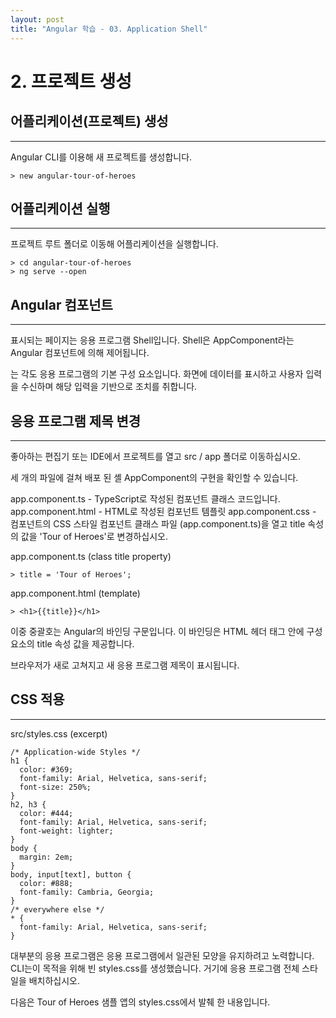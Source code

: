 ```yaml
---
layout: post
title: "Angular 학습 - 03. Application Shell"
---
```


# 2. 프로젝트 생성

## 어플리케이션(프로젝트) 생성
----------

Angular CLI를 이용해 새 프로젝트를 생성합니다.


    > new angular-tour-of-heroes




## 어플리케이션 실행
----------

프로젝트 루트 폴더로 이동해 어플리케이션을 실행합니다.


    > cd angular-tour-of-heroes
    > ng serve --open






## Angular 컴포넌트
----------

표시되는 페이지는 응용 프로그램 Shell입니다. Shell은 AppComponent라는 Angular 컴포넌트에 의해 제어됩니다.

는 각도 응용 프로그램의 기본 구성 요소입니다. 화면에 데이터를 표시하고 사용자 입력을 수신하며 해당 입력을 기반으로 조치를 취합니다.




## 응용 프로그램 제목 변경
----------

좋아하는 편집기 또는 IDE에서 프로젝트를 열고 src / app 폴더로 이동하십시오.

세 개의 파일에 걸쳐 배포 된 셸 AppComponent의 구현을 확인할 수 있습니다.

app.component.ts - TypeScript로 작성된 컴포넌트 클래스 코드입니다.
app.component.html - HTML로 작성된 컴포넌트 템플릿
app.component.css - 컴포넌트의 CSS 스타일
컴포넌트 클래스 파일 (app.component.ts)을 열고 title 속성의 값을 'Tour of Heroes'로 변경하십시오.

app.component.ts (class title property)

    > title = 'Tour of Heroes';



app.component.html (template)

    > <h1>{{title}}</h1>

이중 중괄호는 Angular의 바인딩 구문입니다. 이 바인딩은 HTML 헤더 태그 안에 구성 요소의 title 속성 값을 제공합니다.

브라우저가 새로 고쳐지고 새 응용 프로그램 제목이 표시됩니다.



## CSS 적용
----------

src/styles.css (excerpt)

    /* Application-wide Styles */
    h1 {
      color: #369;
      font-family: Arial, Helvetica, sans-serif;
      font-size: 250%;
    }
    h2, h3 {
      color: #444;
      font-family: Arial, Helvetica, sans-serif;
      font-weight: lighter;
    }
    body {
      margin: 2em;
    }
    body, input[text], button {
      color: #888;
      font-family: Cambria, Georgia;
    }
    /* everywhere else */
    * {
      font-family: Arial, Helvetica, sans-serif;
    }

대부분의 응용 프로그램은 응용 프로그램에서 일관된 모양을 유지하려고 노력합니다. CLI는이 목적을 위해 빈 styles.css를 생성했습니다. 거기에 응용 프로그램 전체 스타일을 배치하십시오.

다음은 Tour of Heroes 샘플 앱의 styles.css에서 발췌 한 내용입니다.




